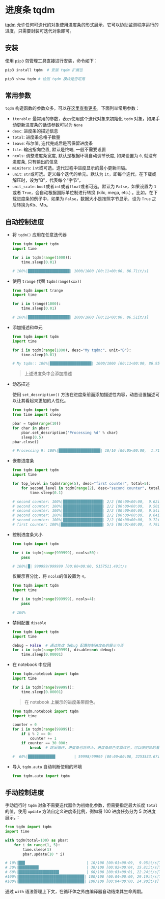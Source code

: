 # 进度条 tqdm

[tqdm](https://github.com/tqdm/tqdm) 允许任何可迭代的对象使用进度条的形式展示，它可以协助监测程序运行的进度，只需要封装可迭代对象即可。

## 安装

使用 `pip3` 包管理工具直接进行安装，命令如下：

```bash
pip3 install tqdm  # 安装 tqdm 扩展包

pip3 show tqdm # 检测 tqdm 模块是否可用
```

## 常用参数

`tqdm` 构造函数的参数众多，可以在[这里查看更多](https://github.com/tqdm/tqdm#parameters)，下面列举常用参数：

- `iterable`: 最常用的参数，表示使用这个迭代对象来初始化 `tqdm` 对象，如果手动更新进度条的话该参数可以为 `None`
- `desc`: 进度条的描述信息
- `total`: 进度条总格子数量
- `leave`: 布尔值, 迭代完成后是否保留进度条
- `file`: 输出指向位置, 默认是终端, 一般不需要设置
- `ncols`: 调整进度条宽度, 默认是根据环境自动调节长度, 如果设置为 `0`, 就没有进度条, 只有输出的信息
- `miniters`: `int`或可选。迭代过程中进度显示的最小更新间隔。
- `unit`: `str`或可选。定义每个迭代的单元。默认为 `it`，即每个迭代，在下载或解压时，设为"B"，代表每个“字节”。
- `unit_scale`: `bool`或者`int`或者`float`或者可选。默认为 `False`，如果设置为 `1` 或者 `True`，会自动根据国际单位制进行转换 (kilo, mega, etc.) 。比如，在下载进度条的例子中，如果为 `False`，数据大小是按照字节显示，设为 `True` 之后转换为Kb、Mb。

## 自动控制进度

- 将 `tqdm()` 应用在任意迭代器

    ```python
    from tqdm import tqdm
    import time

    for i in tqdm(range(1000)):
        time.sleep(0.01)

    # 100%|███████████████████| 1000/1000 [00:11<00:00, 86.71it/s]
    ```

- 使用 `trange` 代替 `tqdm(range(xxx))`
    ```python
    from tqdm import trange
    import time

    for i in trange(1000):
        time.sleep(0.01)

    # 100%|███████████████████| 1000/1000 [00:11<00:00, 86.51it/s]
    ```

- 添加描述和单元

    ```python
    from tqdm import tqdm
    import time

    for i in tqdm(range(1000), desc="My tqdm:", unit="B"):
        time.sleep(0.01)

    # My tqdm:: 100%|███████████████████| 1000/1000 [00:11<00:00, 86.95B/s]
    ```
    > 上述进度条中会添加描述

- 动态描述

    使用 `set_description()` 方法在进度条前面添加描述性内容，动态设置描述可以让其看起来更加的人性化。

    ```python
    from tqdm import tqdm
    from time import sleep

    pbar = tqdm(range(10))
    for char in pbar:
        pbar.set_description('Processing %d' % char)
        sleep(0.5)
    pbar.close()

    # Processing 9: 100%|███████████████████| 10/10 [00:05<00:00,  1.71it/s]
    ```

- 嵌套进度条
    ```python
    from tqdm import tqdm
    import time

    for top_level in tqdm(range(5), desc="first counter", total=5):
        for second_level in tqdm(range(2), desc="second counter", total=2):
            time.sleep(0.1)

    # second counter: 100%|██████████████████| 2/2 [00:00<00:00,  9.62it/s]
    # second counter: 100%|██████████████████| 2/2 [00:00<00:00,  9.50it/s]
    # second counter: 100%|██████████████████| 2/2 [00:00<00:00,  9.54it/s]
    # second counter: 100%|██████████████████| 2/2 [00:00<00:00,  9.64it/s]
    # second counter: 100%|██████████████████| 2/2 [00:00<00:00,  9.72it/s]
    # first counter: 100%|███████████████████| 5/5 [00:01<00:00,  4.79it/s]
    ```

- 控制进度条大小

    ```python
    from tqdm import tqdm

    for i in tqdm(range(999999), ncols=50):
        pass

    # 100%|█| 999999/999999 [00:00<00:00, 5157511.49it/s
    ```

    仅展示百分比，将 `ncols`的值设置为 `4`。
    ```python
    from tqdm import tqdm
    import time

    for i in tqdm(range(999999), ncols=4):
        pass

    # 100%
    ```

- 禁用配置 `disable`

    ```python
    from tqdm import tqdm
    import time

    debug = False  # 通过修改 debug 配置控制进度条的展示与否
    for i in tqdm(range(99999), disable=not debug):
        time.sleep(0.00001)
    ```

- 在 notebook 中应用

    ```python
    from tqdm.notebook import tqdm
    import time

    for i in tqdm(range(99999)):
        time.sleep(0.00001)
    ```
    > 在 notebook 上展示的进度条带颜色。

    ```python
    from tqdm.notebook import tqdm
    import time

    counter = 0
    for i in tqdm(range(99999)):
        if i % 2 == 0:
            counter += 1
        if counter == 30_000:
            break  # 跳出循环，进度条也将终止，进度条颜色变成红色，可以很明显的看到程序出错了

    #  60%|████████████▌        | 59998/99999 [00:00<00:00, 2253533.67it/s]
    ```

- 导入 `tqdm.auto` 自动判断使用的环境
    ```python
    from tqdm.auto import tqdm
    ```


## 手动控制进度

手动运行时 `tqdm` 对象不需要迭代器作为初始化参数，但需要指定最大长度 `total` 的值，使用 `update` 方法自定义进度条比例，例如将 100 进度任务分为 5 次进度展示。：

```python
from tqdm import tqdm
import time

with tqdm(total=100) as pbar:
    for i in range(1, 5):
        time.sleep(1)
        pbar.update(10 * i)

# 10%|███                            | 10/100 [00:01<00:09,  9.95it/s]True
# 30%|█████████▎                     | 30/100 [00:02<00:04, 15.81it/s]True
# 60%|██████████████████▌            | 60/100 [00:03<00:01, 22.24it/s]True
#100%|██████████████████████████████| 100/100 [00:04<00:00, 29.19it/s]True
#100%|██████████████████████████████| 100/100 [00:04<00:00, 24.90it/s]
```

通过 `with` 语法管理上下文，在循环体之外由编译器自动结束其生命周期。
